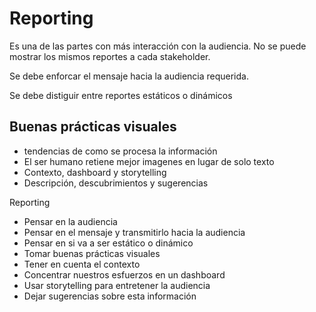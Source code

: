 # Reporting

Es una de las partes con más interacción con la audiencia. No se puede mostrar los mismos reportes a cada stakeholder.

Se debe enforcar el mensaje hacia la audiencia requerida. 

Se debe distiguir entre reportes estáticos o dinámicos

## Buenas prácticas visuales

- tendencias de como se procesa la información
- El ser humano retiene mejor imagenes en lugar de solo texto
- Contexto, dashboard y storytelling
- Descripción, descubrimientos y sugerencias

Reporting

-   Pensar en la audiencia
-   Pensar en el mensaje y transmitirlo hacia la audiencia
-   Pensar en si va a ser estático o dinámico
-   Tomar buenas prácticas visuales
-   Tener en cuenta el contexto
-   Concentrar nuestros esfuerzos en un dashboard
-   Usar storytelling para entretener la audiencia
-   Dejar sugerencias sobre esta información